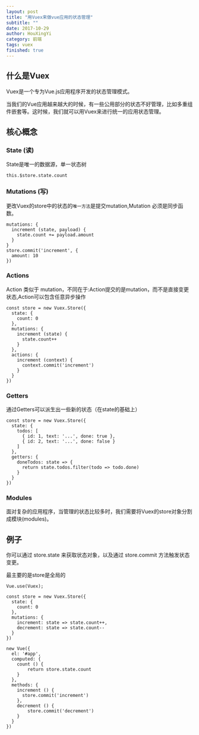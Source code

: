 ```yaml
---
layout: post
title: "用Vuex来做vue应用的状态管理"
subtitle: ""
date: 2017-10-29
author: HouXingYi
category: 前端
tags: vuex
finished: true
---
```


## 什么是Vuex

Vuex是一个专为Vue.js应用程序开发的状态管理模式。

当我们的Vue应用越来越大的时候，有一些公用部分的状态不好管理，比如多重组件嵌套等。这时候，我们就可以用Vuex来进行统一的应用状态管理。

## 核心概念

### State (读)

State是唯一的数据源，单一状态树 

`this.$store.state.count`

### Mutations (写)
更改Vuex的store中的状态的`唯一方法`是提交mutation,Mutation 必须是同步函数。

```
mutations: {
  increment (state, payload) {
    state.count += payload.amount
  }
}
store.commit('increment', {
  amount: 10
})
```

### Actions
Action 类似于 mutation，不同在于:Action提交的是mutation，而不是直接变更状态,Action可以包含任意异步操作

```
const store = new Vuex.Store({
  state: {
    count: 0
  },
  mutations: {
    increment (state) {
      state.count++
    }
  },
  actions: {
    increment (context) {
      context.commit('increment')
    }
  }
})
```

### Getters
通过Getters可以派生出一些新的状态（在state的基础上）

```
const store = new Vuex.Store({
  state: {
    todos: [
      { id: 1, text: '...', done: true },
      { id: 2, text: '...', done: false }
    ]
  },
  getters: {
    doneTodos: state => {
      return state.todos.filter(todo => todo.done)
    }
  }
})
```

### Modules
面对复杂的应用程序，当管理的状态比较多时，我们需要将Vuex的store对象分割成模块(modules)。


## 例子

你可以通过 store.state 来获取状态对象，以及通过 store.commit 方法触发状态变更。

最主要的是store是全局的

```
Vue.use(Vuex);

const store = new Vuex.Store({
  state: {
    count: 0
  },
  mutations: {
  	increment: state => state.count++,
    decrement: state => state.count--
  }
})

new Vue({
  el: '#app',
  computed: {
    count () {
	    return store.state.count
    }
  },
  methods: {
    increment () {
      store.commit('increment')
    },
    decrement () {
    	store.commit('decrement')
    }
  }
})
```
